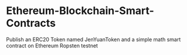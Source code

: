 # Ethereum-Blockchain-Smart-Contracts
Publish an ERC20 Token named JenYuanToken and a simple math smart contract on Ethereum Ropsten testnet
